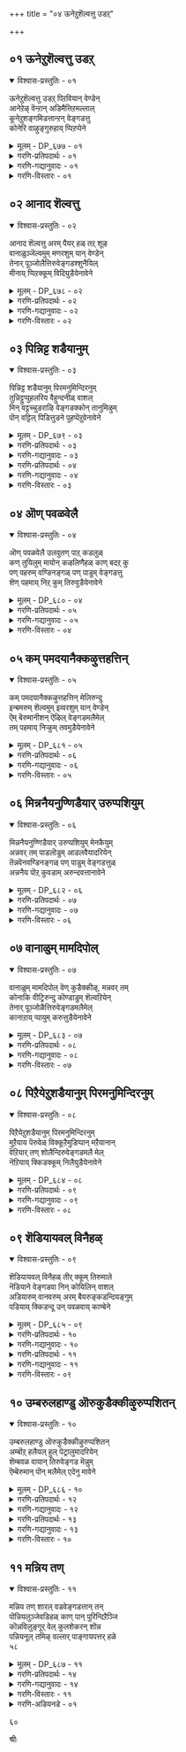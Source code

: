 +++
title = "०४ ऊनेऱुशॆल्वत्तु उडऱ्"

+++


## ०१ ऊनेऱुशॆल्वत्तु उडऱ्

<details open><summary>विश्वास-प्रस्तुतिः - ०१</summary>

ऊनेऱुशॆल्वत्तु उडऱ् पिऱवियान् वेण्डेन्  
आनेऱेऴ् वॆन्ऱान् अडिमैत्तिऱमल्लाल्  
कूनेऱुशङ्गमिडत्तान्ऱन् वेङ्गडत्तु  
कोनेरि वाऴुङ्गुरुहाय् प्पिऱप्पेने
</details>

<details><summary>मूलम् - DP_६७७ - ०१</summary>

ऊनेऱुशॆल्वत्तु उडऱ् पिऱवियान् वेण्डेन्  
आनेऱेऴ् वॆन्ऱान् अडिमैत्तिऱमल्लाल्  
कूनेऱुशङ्गमिडत्तान्ऱन् वेङ्गडत्तु  
कोनेरि वाऴुङ्गुरुहाय् प्पिऱप्पेने
</details>

<details><summary>गरणि-प्रतिपदार्थः - ०१</summary>

ऊन्=मांसवु, एऱु=वृद्धियागुव, शॆल्वत्तु=सम्पत्तिन, उडल्=\(मानव\)देहद, पिऱवि=हुट्टन्नु, यान्=नानु, वेण्डेन्=बेडुवुदिल्ल, एऱु=वृषभगळु, एऴ्=एळन्नु, वॆन्ऱान्=जयिसिद, आन्=परमपुरुषन, अडिमै=सेवॆ माडुव, तिऱम्=ऒडलन्नु, अल्लाल्=अल्लदॆ, कू एऱु=चॆन्नागि सुरुळिसुत्तिरुव, शङ्गम्=शङ्खवन्नु, इडत्तान् तन्=ऎडगैयल्लि हिडिदवन, वेङ्गडत्तु=वॆङ्कटाचलदल्लि, कोनेरि=स्वामिय सरोवरदल्लि, वाऴ्=बाळुव, कुरुहु=कॊक्करॆ इत्यादि कीळु जन्तु, आय्=आगि, पिरप्पेने=हुट्टुवॆनु नानु.
</details>

<details><summary>गरणि-गद्यानुवादः - ०१</summary>

मांसवु बॆळॆयुव सम्पत्तिनिन्द कूडिद\(मानव\)देहद जन्मवन्नु नानु बेडुवुदिल्ल. एळु वृषभगळन्नु \(ऒब्बने\) जयिसिद परमपुरुषन सेवॆ माडुव ऒडलन्नु मात्रवे बेडुत्तेनॆ. ऎडगैयल्लि चॆन्नागि सुरुळिसुत्तिरुव शङ्खवन्नु हिडिदवनाद स्वामिय, वॆङ्कटाचलदल्लिरुव स्वामिय सरोवरदल्लि बाळुव कीळुप्राणियागियादरू नानु हुट्टुत्तेनॆ.\(१\)
</details>

<details><summary>गरणि-विस्तारः - ०१</summary>

कुलशेखररु हेळुत्तरॆ- सर्वसमर्थनाद भगवन्तनल्लि नानु बेडुवुदु ऒन्दे ऒन्दन्नु-अवन सेवॆ माडुवन्थ ऒडलॊन्दन्नु दयॆनीडु ऎन्दु. मांसवन्नु बॆळॆसि कॊब्बिसुव मानव देह ननगॆ बेडवे बेड. अदु अतिश्रेष्ठवादद्दिरबहुदु. ननगॆ ऒदगुवुदु भगवत्कृपॆयिन्द, ऎन्थ कीळु जन्मवादरू चिन्तॆयिल्ल. अदरिन्द निरन्तरवागि भगवन्तन सेवॆ नडसुवन्तादरॆ साकु. उदाहरणॆगॆ- तिरुमलॆयल्लि नॆलसिरुव, तन्न ऎडगैयल्लि ऒळ्ळॆय बलमुरिशङ्खवन्नु हिडिदिरुव श्रीवॆङ्कटाचलपतिय सन्निधियल्लिरुव स्वामिय सरोवरदल्लि \(स्वामिपुष्करणियल्लि\) ऒन्दु कॊक्करॆयागियो इल्लवे इन्नाव कीळुजन्तुवागिये नानु हुट्टिदरॆ साकु. अदरिन्द ननगॆ तृप्ति. स्वामिगॆ अत्यन्त प्रियवाद आ पुष्करिणिय नीरन्नु स्वामिय सेवॆगागि स्वच्छगॊळिसलु नन्न आ जन्मक्कॆ तक्कन्तॆ निस्स्वार्थवाद

४८

अल्पसेवॆ सल्लिसुवुदक्कॆ ननगॆ अवकाश दॊरॆयुवुदल्लवे?

याव जन्म श्रेष्ठ? भगवन्तनिगू अवन भक्तरिगू सेवॆ माडद कॊब्बि बॆळॆयुव “श्रेष्ठ”वॆन्दु हॊगळिसिकॊळ्ळुव मानव जन्मवो, अथवा निस्स्वार्थवागि भगवन्तन कैङ्कर्यदल्लि परोक्षवागियादरू तॊडगिरुव “कीळु” प्राणिय जन्मवो? इदु ई पाशुरद मुख्य विषय.

“एळु वृषभगळन्नु जयिसिद्दु”-कृष्णावतारद सङ्गति. सत्यॆ ऎम्बवळन्नु मदुवॆयागलु फणवागि ऒड्डिद्द एळु वृषभगळन्नु कृष्णनु ऒब्बने सुलभवागि जयिसिद महापराक्रमद विषय.

“भगवन्तनिगॆ नेरवागि सेवॆ सल्लिसलु आगदिद्दरॆ चिन्तॆयिल्ल. अवन भक्तर सेवॆयन्नु माडूवुदु दॊरॆतरॆ साकु. परोक्षवागि अदु भगवन्तन सेवॆये आगुवुदु”-इदु कुलशेखरर भक्तितत्त्व. पारमार्थिक सेवॆ मुख्य. अदन्नु माडबेकु. हेगॆ? भगवन्तन भक्तन भक्तन भक्तनागियादरू\!
</details>

## ०२ आनाद शॆल्वत्तु

<details open><summary>विश्वास-प्रस्तुतिः - ०२</summary>

आनाद शॆल्वत्तु अरम् पैयर् हळ् तऱ् शूऴ  
वानाळुञ्जॆल्वमुम् मणरशुम् यान् वेण्डेन्  
तेनार् पूञ्जोलैत्तिरुवेङ्गडश्शुनैयिल्  
मीनाय् प्पिऱक्कूम् विदियुडैयेनावेने
</details>

<details><summary>मूलम् - DP_६७८ - ०२</summary>

आनाद शॆल्वत्तु अरम् पैयर् हळ् तऱ् शूऴ  
वानाळुञ्जॆल्वमुम् मणरशुम् यान् वेण्डेन्  
तेनार् पूञ्जोलैत्तिरुवेङ्गडश्शुनैयिल्  
मीनाय् प्पिऱक्कूम् विदियुडैयेनावेने
</details>

<details><summary>गरणि-प्रतिपदार्थः - ०२</summary>

आनाद=अळिविल्लद, शॆल्वत्तु=सम्पत्तन्नुळ्ळ, अरम्बैयरहळ्=रम्भॆयरु, तन्=तन्नन्नु, शूऴ=सुत्तुवरिदिरुव, वान्=स्वर्गलोकवन्नु\(मेलण लोकगळन्नु\) आळुम्=आळुव, शॆल्वमुम्=ऐश्वर्यवन्नू\(भाग्यवन्नू\) मण्=भूलोकद, अरशुम्=अरसत्ववन्नु, यान्=नानु, वेण्डेन्=बेडॆनु, तेन्=जेनु, आर=तुम्बिरुव, पू=हूगळ, शोलै=तोपुगळिरुव, तिरुवेङ्गड=पवित्रवाद वॆङ्कटाचलद, शुनैयिल्=बॆट्टद सरोवरगळल्लि, मीन् आय्=मीनागि, पिऱक्कूम्=हुट्टुव, विदि-भाग्यवन्नु, उडैयेन्=पडॆदवनु, आवेने=आगुवॆने?
</details>

<details><summary>गरणि-गद्यानुवादः - ०२</summary>

अळिविल्लद सम्पत्तन्नुळ्ळ रम्भॆयरु तन्नन्नु सुत्तुवरिदिरुव, मेलण लोकगळन्नु आळुव सौभाग्यवन्नागलि, भूलोकद अरसत्ववन्नागलि नानु बेडॆनु. पवित्रवाद वॆङ्कटाचलद मेलॆ जेनुतुम्बिद हूदोपुगळिन्द सुत्तिवरिदिरुव बॆट्टद सरोवरगळल्लि मीनागि हुट्टि बाळुव भाग्यवन्नु नानु पडॆदवनागुत्तेनॆये?\(२\)
</details>

<details><summary>गरणि-विस्तारः - ०२</summary>

कुलशेखररु हेळुत्तारॆ- ननगॆ देवतॆगळ अमरत्ववू बेड. अणिमादि अष्टभोगगळू बेड. नित्ययौवनवतियरू सुरसुन्दरियरू

४९

आद रम्भॆ मॊदलाद अप्सर स्त्रीयर सौख्यवू बेड. स्वर्गादि मेलणलोकगळ आळ्वॆकॆयू बेड. भूमिय मेलॆ बदुकिरुवष्टु कालवादरू भूलोकद अरसत्ववन्नु कॊडुवॆनॆन्दरू बेड. पवित्रवाद तिरुमलॆय मेलॆ, जेनु सुरिसुव हूगळिन्द तुम्बिरुव हूदोटगळिन्द सुत्तिवरिदिरुव बॆट्टद सरोवरगळल्लि नानॊन्दु मीनागि जीविसुवुदादरॆ, अदुनन्न अपरूपवाद भाग्य ऎन्दु परिगणिसुत्तेनॆ. अदन्नु नानु पडॆयबल्लॆने?

स्वर्गादि सुखभोगगळु ऎष्टे सुखकरवादरू, ऎष्टे सन्तोषवन्नु तन्दरू, अवु अशाश्वत. गळिसिद पुण्यरशि सवॆयुव तनक स्वर्गादि सुखगळु. अनन्तर अल्लिन्द भूमिगॆ उरुळलेबेकु. भूलोकद सुखसन्तोषगळु राजत्वदिन्द उण्टागुवुवे? राजनागि अनुभविसुव मानसिक दैहिक हिंसॆगळॆष्टॆन्नुवुदु\! तोरिकॆय सुखवन्नु सुखवॆन्दु तृप्तिपट्टुकॊळ्ळुव तनक अदु चॆन्नागिये काणुत्तदॆ. वास्तववाद अदर कष्टकोटलॆगळन्नु अनुभविसि अरितुकॊण्डागले राजत्व ऎन्दॆन्दिगू बेडवॆन्निसुवुदु. आद्दरिन्द निजवाद, शाश्वतवाद सुखभोगगळॆम्बुदु भगवन्तन सान्निध्यवे\! अदन्नु पडॆदुकॊळ्ळुवुदक्कागि ऎल्ल प्रयत्नगळन्नू नडसबेकु. अन्थ प्रयत्नगळल्लि भगवन्तनु भूलोकदल्लि नॆलसिरुव दिव्यक्षेत्रगळल्लि तानू ऒन्दु प्राणियागि बदुकिरुवुदु. आ मूलकवे भगवन्तन सेवॆ माडुवुदु. हीगॆ सेवॆ माडुत्ता माडुत्ता भगवन्तन कृपाकटाक्षक्कॆ पात्रनागि कडॆगॆ, भगवन्तनन्ने सेरुवुदु. पूर्णतृप्तियू परमानन्दवू ऒदगुवुदु आगले. ई तत्त्वदन्तॆ कुलशेखररु तिरुपतिय बॆट्टद सरोवरदल्लि ऒन्दु मीनागियादरू जीविसिरलु अपेक्षिसुवुदु.
</details>

## ०३ पिन्निट्ट शडैयानुम्

<details open><summary>विश्वास-प्रस्तुतिः - ०३</summary>

पिन्निट्ट शडैयानुम् पिरमनुमिन्दिरनुम्  
तुन्निट्टुप्पुहलरिय वैहुन्दनीळ् वाशल्  
मिन् वट्टच्चुडराऴि वेङ्गडक्कोन् तानुमिऴुम्  
पॊन् वट्टिल् पिडित्तुडने पुहप्पॆऱुवेनावेने
</details>

<details><summary>मूलम् - DP_६७९ - ०३</summary>

पिन्निट्ट शडैयानुम् पिरमनुमिन्दिरनुम्  
तुन्निट्टुप्पुहलरिय वैहुन्दनीळ् वाशल्  
मिन् वट्टच्चुडराऴि वेङ्गडक्कोन् तानुमिऴुम्  
पॊन् वट्टिल् पिडित्तुडने पुहप्पॆऱुवेनावेने
</details>

<details><summary>गरणि-प्रतिपदार्थः - ०३</summary>

पिन्निट्ट=हॆणॆदिरुव, शडैयानुम्=जडॆयन्नुळ्ळवनू, पिरमनुम्=ब्रह्मनू, इन्दिरनुम्=देवेन्द्रनू, तुन्निट्टु=ऒट्टुगूडि\(सिक्किकॊण्डु\), पुहल्=ऒळहोगुवुदक्कॆ, अरिय=तिळियदॆ इरुव, वैहुन्दम्=भूलोक वैकुण्ठवॆनिसिद तिरुपतिय देवालयद, नीळ् वाशल्=ऎत्तरवाद बागिलिनल्लि, मिन्=मिञ्चिनन्तॆ हॊळॆयुव, वट्टम्=गुण्डगिरुव, शुडर्=तेजोमयवाद, आऴि=चक्रायुधवन्नुळ्ळ, वेङ्गडम् कोन् तान्=वॆङ्कटाचलद अधिपतिय, उमिऴुम्=उगुळन्नु, पॊन्=चिन्नद, वट्टिल्=बट्टलिनल्लि, पिडित्तु=हिडिदु, उडने=आ कूडले, पुहप्पॆऱुवेन्\(पुह पॆऱुवेन्\)=ऒळक्कॆ होगलु अवकाश
</details>

<details><summary>गरणि-गद्यानुवादः - ०३</summary>

५०
</details>

<details><summary>गरणि-प्रतिपदार्थः - ०४</summary>

पडॆयुववनु, आवेने=आदेने.
</details>

<details><summary>गरणि-गद्यानुवादः - ०४</summary>

हॆणॆदुकॊण्डिरुव जडॆयवनू, ब्रह्मनू, देवेन्द्रनू ऒट्टिगॆ सिक्किकॊण्डु ऒळहोगुवुदक्कॆ तिळियदॆ इरुव भूलोकवैकुण्ठवॆनिसिद तिरुपतिय देवालयद ऎत्तरवाद बागिलिनल्लि\(निन्तिरलागि\) मिञ्चिनन्तॆ हॊळॆयुव गुण्डगिरुव तेजोमयवाद चक्रायुधवन्नुळ्ळ तिरुमलॆय अधिपतिय उगुळन्नु चिन्नद बट्टलिनल्लि हिडिदु आ कूडले ऒळक्कॆ होगलु नानु अवकाश पडॆयुवनादेने?\(३\)
</details>

<details><summary>गरणि-विस्तारः - ०३</summary>

कुलशेखररु हम्बलिसुत्तारॆ- तिरुवॆङ्कटाचलद पवित्र देवालयद मुम्भागदल्लि तुम्बिकॊण्डिरुव भक्तर सन्दणियल्लि हॆणॆदुकॊण्डिरुव जडॆयवनाद परशिवनू, चतुर्मुख ब्रह्मनू, देवेन्द्रनू सिक्किकॊण्डु देवालयद दॊड्डबागिलिन मूलक ऒळक्कॆ होगलु तिळियदॆ नलुगि होगुत्तिद्दारॆ. आदरॆ, नन्न कैयल्लि ऒन्दु चिन्नद बट्टलन्नु हिडिदु, भगवण्टन बायिनीरन्नु\(उगुळन्नु\) अदरल्लि शेखरिसुव कैङ्कर्यक्कॆन्दु नानु बागिलल्लि काणिसिकॊण्ड कूडले भक्तादिगळॆल्लरू पक्कक्कॆ सरिदु निल्लुवन्तॆयू, ननगॆ मॊदलु ऒळक्कॆ होगलु दारिमाडिकॊडुवन्तॆयू, ब्रह्मरुद्रादिगळिगॆ नन्नन्नु कण्डु भ्रान्तियुण्टागुवन्तॆयू, ननगॆ अवकाशवॊदगिबरुवुदे?

भगवन्तन अन्तरङ्ग भक्तनिगॆ देवादि देवतॆगळिगॆ, ब्रह्मरुद्रादिगळिगॆ, दॊरॆयदॆ इरुव अवकाशविदॆ. अदन्नु भक्तनादवनु पडॆदुकॊळ्ळलु प्रयत्निसबेकु. निस्स्वार्थकैङ्कर्यदिन्दले अदन्नुपडॆयलु साध्य.
</details>

## ०४ ऒण् पवळवेलै

<details open><summary>विश्वास-प्रस्तुतिः - ०४</summary>

ऒण् पवळवेलै उलवुतण् पाऱ् कडलुळ्  
कण् तुयिलुम् मायोन् कऴलिणैहळ् काण् बदऱ् कु  
पण् पहरुम् वण्डिनङ्गळ् पण् पाडुम् वेङ्गडत्तु  
शॆण् पहमाय् निऱ् कुम् तिरुवुडैयेनावेने
</details>

<details><summary>मूलम् - DP_६८० - ०४</summary>

ऒण् पवळवेलै उलवुतण् पाऱ् कडलुळ्  
कण् तुयिलुम् मायोन् कऴलिणैहळ् काण् बदऱ् कु  
पण् पहरुम् वण्डिनङ्गळ् पण् पाडुम् वेङ्गडत्तु  
शॆण् पहमाय् निऱ् कुम् तिरुवुडैयेनावेने
</details>

<details><summary>गरणि-प्रतिपदार्थः - ०५</summary>

ऒण्=प्रकाशिसुव, पवळम्=हवळद, वेलै=बळ्ळीगळु, उलवु=अलुगाडुत्तिरुव हरडिरुव, तण्=तम्पाद, पाल् कडलुळ्=हाल्गडिनल्लि, कण् तुयिलुम्=पवडिसिरुव\(योगनिद्दॆयल्लिरुव\) मायोन्=मायकारिय, कऴल्=पादगळ, इणैहळ्=जोडियन्नु, काण् बदऱ्कु=नोडुवुदक्कॆ\(नमस्करिसुवुदक्कॆ\)पण्=कीर्तियन्नु, पहरुम्=घोषिसुत्तिरुव, वण्डु इनङ्गळ्=दुम्बिगळ हिण्डुगळु, पण्-गानवन्नु, पाडुम्=हाडुत्तिरुव, वेङ्गडत्तु=तिरुमलॆयल्लि, शॆण् पहम्=सम्पिगॆ मर, आय्=आगि, निऱ्कुम्=निन्तिरुव, तिरु=भाग्यवन्नु, उडैयेन्=उळ्ळवनु,आवेने=आगबल्लॆने?
</details>

<details><summary>गरणि-गद्यानुवादः - ०५</summary>

५१
</details>

<details><summary>गरणि-विस्तारः - ०४</summary>

हॊळॆयुव हवळद बळ्ळिगळु हरडिरुव तम्पाद हाल्गडिनल्लि पवडिसि योगनिद्दॆयल्लिरुव मायकारिय पादगळ जॊतॆयन्नु कण्डु नमस्करिसुवुदक्कागि, अवन कीर्तियन्नु घोषिसुव दुम्बिगळ हिण्डुगळु ऎडॆबिडदॆ गान माडुत्तिरुव तिरुमलॆयल्लि सम्पिगॆय मरवागि निन्तिरुव भाग्यवन्नुळ्ळवनादेने?\(४\)

कुलशेखररु हम्बलिसुत्तारॆ- हाल्गडिनल्लि पवडिसि योगनिद्दॆमाडुव श्रीमन्नारायणनु मायकारि. निद्दॆमाडुव हागॆ पवडिसिद्दरू सह समस्त जगत्तिन ऎल्ल विधवाद जीवराशिगळ योगक्षेमवन्नु नोडिकॊळ्ळुववनु अवने. बेरॆबेरॆ क्षेत्रगळल्लि बेरॆ बेरॆ रूपवन्नु तळॆदु जीवकोटियन्नु अवनु अनुग्रहिसुत्तानॆ. तिरुमलॆय बॆट्टदमेलॆ श्रीवेङ्कटाचलपतियागि नॆलसिद्दानॆ. अवन पादयुगळवन्नु ऎडॆबिडदॆ नोडुत्ता अवक्कॆ ऎरगुत्ता, साध्यवाद सेवॆसल्लिसुत्ता इरुवुदु ऒन्दु भाग्यवे. तिरुमलॆय बॆट्टदमेलॆ ऎल्लकालदल्लू ऎडॆबिडदॆ अवन कीर्तियन्नु हाडुत्ता अलॆदाडुव दुम्बिगळ भाग्य ननगॆ बरदिद्दरू चिन्तॆयिल्ल. कीळु मेलॆन्नदॆ यावुदो ऒन्दु जन्तुवागि ऎन्दरॆ, जङ्गमरूपदल्लि भगवन्तन सेवॆ सल्लिसलु ननगॆ भाग्यवॊदगिवरदिद्दरॆ नानु चिन्तिसुवुदिल्ल. आ बॆट्टदमेलॆ ऒन्दु सम्पिगॆय मरवागि, ऒन्दु स्थावरवस्तुवागि हुट्टिदरॆ साकु. नन्न हूगळिन्दलूअदर सुवासनॆयिन्दलू भगवन्तन पादसेवॆ माडुत्तिरुत्तेनॆ. ई ऒन्दु भाग्य ननगॆ दॊरॆयुवुदे? दॊरॆतरॆ, अष्टरिन्दले ननगॆ तृप्तियागुत्तदॆ.

भगवन्तन सान्निध्यवन्नु पडॆयबेकु. अदक्कॆ याव रूपदल्लिद्दुकॊण्डु सेवॆ नडसुवन्तादरू सरियॆ. सेवॆ माडुव सुयोगवॊन्दु दॊरॆयबेकादद्दे मुख्यवाद गुरि. अदन्नु साधिसिकॊळ्ळलेबेकु. आगले जीवन सार्थक्य\!
</details>

## ०५ कम् पमदयानैक्कऴुत्तहत्तिन्

<details open><summary>विश्वास-प्रस्तुतिः - ०५</summary>

कम् पमदयानैक्कऴुत्तहत्तिन् मेलिरुन्दु  
इन्बमरुम् शॆल्वमुम् इव्वरशुम् यान् वेण्डेन्  
ऎम् बॆरुमानीशन् ऎऴिल् वेङ्गडमलैमेल्  
तम् पहमाय् निऱ्कुम् तवमुडैयेनावेने
</details>

<details><summary>मूलम् - DP_६८१ - ०५</summary>

कम् पमदयानैक्कऴुत्तहत्तिन् मेलिरुन्दु  
इन्बमरुम् शॆल्वमुम् इव्वरशुम् यान् वेण्डेन्  
ऎम् बॆरुमानीशन् ऎऴिल् वेङ्गडमलैमेल्  
तम् पहमाय् निऱ्कुम् तवमुडैयेनावेने
</details>

<details><summary>गरणि-प्रतिपदार्थः - ०६</summary>

कम् पम्=नडुकवन्नु हुट्टिसुवन्थ, मदम्=मदिसिद, यानै=आनॆय, कऴुत्तु=कुत्तिगॆय, अहत्तिन् मेल्=स्थळद मेलॆ, इरुन्दु=कुळितिद्दु, इन्बु=सुखवन्नु, अमरुम्=कॊडुव\(उण्टुमाडुव\), शॆल्वमुम्=सम्पत्तन्नू, इ-अरशुम्=ई अरसुतनवन्नू, यान्=नानु, वेण्डेन्=बेडुवुदिल्ल\(आशिसुवुदिल्ल\), ऎम् पॆरुमान्=नम्म स्वामियू, ईशन्=सर्वेश्वरनू आदवन, ऎऴिल्=सॊबगिन, वेङ्गडमलैमेल्=वॆङ्कटाचलद मेलॆ, तम् पम् आय्=कम्बवागि, निऱ्कुम्=निन्तिरलु, तवम्=तपस्सन्नु, उडैयेन्=उळ्ळवनु,आवेने=आदेने?
</details>

<details><summary>गरणि-गद्यानुवादः - ०६</summary>

५२
</details>

<details><summary>गरणि-विस्तारः - ०५</summary>

नडुकवन्नु हुट्टिसुवन्थ मद्दानॆय कुत्तिगॆय स्थळदल्लि कुळितिरुवुदन्नु कॊडूव सम्फत्तन्नू ई राजत्ववन्नू नानु बेडुवुदिल्ल. नम्म स्वामियाद सर्वेश्वरन सॊबगिन वॆङ्कटाचलद मेलॆ ऒन्दु कम्बवागि निल्लुव पुण्यवन्नादरू उळ्ळवनादेने?\(५\)

कुलशेखररु हेळुत्तारॆ- ननगॆ कॊब्बिद आनॆय सवारि बेड. नानारीतिय सुखभोगगळन्नु कॊडुव सम्पत्तु बेड. राजत्ववू अदर दर्पवू बेड. ननगॆ नन्न स्वामियु नॆलसिरुव स्थळदल्लि ऒन्दु कम्बवागि निन्तिरुव भाग्यवुण्टे? अष्टु तपस्सु माडिद्देनॆये?

राजत्व, सम्पत्तु, सुखभोग, आनॆ सवारि मुन्तादुवॆल्ल प्रापञ्चिक सुखगळु., अवुगळन्नु बेडुवुदॆन्दरॆ, अल्पकालद सौख्यक्कागि बायिबिट्टन्तॆये. कुलशेखररिगॆ बेकादद्दु भगवन्तन सान्निध्यद शाश्वतवाद सुख. अदन्नु पडॆयुवुदक्कॆ तक्क हागॆ तपस्सन्नु माडीरबेकल्लवे? भगवन्तन हत्तिरद सेवॆ सिक्कदिद्दरू, भगवन्तन नॆलसिरुव स्थळदल्लि अल्पसेवॆ सल्लिसुव अवकाश दॊरॆयदिद्दरू चिन्तॆयिल्ल. अल्लि ऒन्दु कम्बवागियादरू भगवन्तन मुन्दॆ निन्तिरुव भाग्य तमगॆ दॊरॆयुवुदे? अष्टु “तपस्सन्नु माडिद्देनॆये?” ऎन्दु हेळिकॊळ्ळुत्तारॆ, कुलशेखररु.
</details>

## ०६ मिन्ननैयनुण्णिडैयार् उरुप्पशियुम्

<details open><summary>विश्वास-प्रस्तुतिः - ०६</summary>

मिन्ननैयनुण्णिडैयार् उरुप्पशियुम् मेनकैयुम्  
अन्नवर् तम् पाडलॊडुम् आडलवैयादरियेन्  
तॆन्नवॆनवण्डिनङ्गळ् पण् पाडुम् वेङ्गडत्तुळ्  
अन्ननैय पॊऱ् कुवडाम् अरुन्दवत्तानावेने
</details>

<details><summary>मूलम् - DP_६८२ - ०६</summary>

मिन्ननैयनुण्णिडैयार् उरुप्पशियुम् मेनकैयुम्  
अन्नवर् तम् पाडलॊडुम् आडलवैयादरियेन्  
तॆन्नवॆनवण्डिनङ्गळ् पण् पाडुम् वेङ्गडत्तुळ्  
अन्ननैय पॊऱ् कुवडाम् अरुन्दवत्तानावेने
</details>

<details><summary>गरणि-प्रतिपदार्थः - ०७</summary>

मिन्=मिञ्चिगॆ, अनैय=समनाद, नुण्=सूक्ष्मवाद, इडैयार्=नडु उळ्ळवराद, उरुप्पशियुम्=ऊर्वशि, मेनकैयुम्= मेनकॆ इवरिगॆ, अन्नवर् तम्=समनाद \(मन्दगमनॆयराद\)स्त्रीयर, पाडलॊडुम्=हाडुगळिन्दलू, आदरियेन्=आशॆपडुवुदिल्ल, तॆन्नवॆन=”तॆन् शॆन्”ऎन्दु, वण्डु=दुम्बिगळ, इनङ्गळ्=तण्डगळु, पण् पाडुम्=गान माडुव, वेङ्गडत्तुळ्=वॆङ्कटाचलदल्लि, अन्नम्=हंसक्कॆ, अनैय=समनाद, पॊन्=चिन्नद, कुवडु=शिखर, आम्=आगुवुदक्कॆ, अरु=श्रेष्ठवाद, तवत्तान्=तपस्सन्नु माडिदवनु, नानु, आवेने=आदेने?
</details>

<details><summary>गरणि-गद्यानुवादः - ०७</summary>

मिञ्चिगॆ समनाद बळुकुव सूक्ष्मनडुवुळ्ळवराद ऊर्वशि,
</details>

<details><summary>गरणि-विस्तारः - ०६</summary>

५३

रम्भॆयरिगॆ समनाद मन्दगमनॆयराद स्त्रीयर हाडुगळिगागियू अवर हावभावद आटगळिगागियू नानु आशॆपडुवुदिल्ल. दुम्बिगळ हिण्डुगळु ऎल्लॆल्लियू “तॆन् तॆन्”ऎन्दु हाडुत्तिरुव वॆङ्कटाचलदल्लि हंसक्कॆ समनाद शुभ्रतॆयुळ्ळ चिन्नद शिखरवागिरुवुदक्कॆ श्रेष्ठवाद तपस्सन्नु माडिदवनादेने?\(६\)

बळुकुव सण्णनडुवुळ्ळवळाद, मन्दगमनॆयाद हावभाव विलासगळिन्द कूडिदवळाद, सुरसुन्दरियन्थ हॆण्णिन आकर्षणॆगॆ गण्डु सामान्यवागि ऒळगागुवुदिल्लवे? आ गण्डु सम्पत्तन्नु हॊन्दिदवनागि, राजपदवियन्नु अनुभविसुववनागि, युवकनागि, इरुववनादरॆ प्रापञ्चिक सुखभोगगळल्लि अवन मनस्सु हॆच्चागि ओडलारदे? कुलशेखररिगॆ ऎल्ल सुखभोगगळन्नु अनुभविसुव उत्तम स्थितियल्लिद्दरू अवरिगॆ अवु यावुदर मेलॆयू आशॆयिल्ल. भगवन्तनु नॆलसिरुव पवित्रवाद स्थळदल्लि अवरिगॆ ऒन्दु रूपबेकु. ऒन्दु स्थळबेकु. अल्लिद्दुकॊण्डु भगवन्तन दर्शनलाभवन्नु पडॆयुवन्तागबेकु. अदक्कागि अवरु ऒन्दु गुड्डवागिद्दरूसरियॆ, ऒन्दु शिखरवागिद्दरू सरियॆ. भगवन्तन सामीप्य दॊरॆयबेकॆन्दरॆ अदक्कॆ तक्क सिद्धतॆगळु बेकु. तपस्सन्नाचरिसि परिशुद्धभावदिन्द भगवन्तनन्नु ऒलिसिकॊळ्ळुवष्टु सिद्धतॆ इरबेकु. कुलशेखररिगॆ इरुव हम्बल इदे.
</details>

## ०७ वानाळुम् मामदिपोल्

<details open><summary>विश्वास-प्रस्तुतिः - ०७</summary>

वानाळुम् मामदिपोल् वॆण् कुडैक्कीऴ्, मन्नवर् तम्  
कोनाकि वीट्रिरुन्दु कॊण्डाडुम् शॆल्वऱियेन्  
तेनार् पूञ्जोळैत्तिरुवेङ्गडमलैमेल्  
कानाऱाय् प्पायुम् करुत्तुडैयेनावेने
</details>

<details><summary>मूलम् - DP_६८३ - ०७</summary>

वानाळुम् मामदिपोल् वॆण् कुडैक्कीऴ्, मन्नवर् तम्  
कोनाकि वीट्रिरुन्दु कॊण्डाडुम् शॆल्वऱियेन्  
तेनार् पूञ्जोळैत्तिरुवेङ्गडमलैमेल्  
कानाऱाय् प्पायुम् करुत्तुडैयेनावेने
</details>

<details><summary>गरणि-प्रतिपदार्थः - ०८</summary>

वान्=बानन्नु, आळुम्=आळुव, मा=सुन्दरवाद, मदिपोल्=पूर्णचन्द्रनन्तॆ, वॆण्=शुभ्रवाद\(बिळिय\), कुडैक्कीऴ्=कॊडॆय अडियल्लि, मन्नवर् तम्=राजरुगळ, कोन्=राजनु, आहि=आगि, वीट्रिरुन्दु=\(कुळितु\) हिरिमॆय आडळितन्नु नडसुव शॆल्वु=ऐश्वर्यवन्नु, अऱियेन्=ननगॆ तिळियदु, तेन्=जेनु, आर्=तुम्बिरुव, पू=हूगळु, शोलै=तोपुगळुळ्ळ, तिरु=पवित्रवाद, वेङ्गडमलैमेल्=वॆङ्कटाद्रिय मेलॆ, कान्=काडिन, आऱु=नदि, आय्=आगि, पायुम्=हरियुव, करुत्तु=विवेकवन्नु, उडैयेन्=उळ्ळवनु, आवेने=आदेने?
</details>

<details><summary>गरणि-गद्यानुवादः - ०८</summary>

बानन्नु आळुव सुन्दरवाद पूर्णचन्द्रनन्तॆ शुभ्रवाद बिळिय कॊडॆय अडियल्लि राजरुगळिगॆ राजनागि आळुव हिरिमॆय सम्पत्तन्नु नानरियॆ. जेनु तुम्बिद हूविन तोपुगळुळ्ळ पवित्रवाद वॆङ्कटाद्रिय मेलॆ काडुनदियागि हरियुव विवेकवन्नुळ्ळवनादेने?\(७\)
</details>

<details><summary>गरणि-विस्तारः - ०७</summary>

५४

मोडद चिह्नॆयू इल्लदन्तॆ शुद्धवागिरुव बानिनल्लि पूर्णचन्द्रनु बॆळगुत्ता इरुवुदन्नु नोडलु ऎष्टु हित\! ऎष्टु हर्ष\! हागॆये दुण्डनॆय श्वेतच्छत्रिय कॆळगॆ मिरुगुव सिंहासनदल्लि कुळितु, राजाधिराजनॆनिसि, सामन्तराजर नडुवॆ ऒड्डोलग नडसुवुदु ऎष्टु हित\! ऎन्थ हिरिमॆ\! कुलशेखररु राजनेनो दिट.अवरिगॆ राजर राजनागुव भाग्यविल्ल. अवरिगॆ आ पदवियू बेड. आ हिरिमॆय दर्पवू बेड. अदक्कॆ बदलागि, अवर हम्बलवॆल्ल भगवन्तन पादाश्रयवन्नु पडॆयबेकॆन्दु. अवरु हेळुवुदु वॆङ्कटाद्रिय मेलॆ भगवन्तनु नित्यवासियागिद्दानॆ. अदे बॆट्टद मेलॆ, भगवन्तन सन्निधियल्लि ऒन्दु सण्ण बॆट्टद नदियागि हरियुत्तिद्दरू अवरिगॆ हितवे\! आग अवर जन्म सार्थकवादद्दे\!
</details>

## ०८ पिऱैयेऱुशडैयानुम् पिरमनुमिन्दिरनुम्

<details open><summary>विश्वास-प्रस्तुतिः - ०८</summary>

पिऱैयेऱुशडैयानुम् पिरमनुमिन्दिरनुम्  
मुऱैयाय पॆरुवेळ् विक्कूऱैमुडिप्पान् मऱैयानान्  
वॆऱियार् तण् शोलैन्दिरुवेङ्गडमलै मेल्  
नॆऱियाय् क्किडक्कूम् निलैयुडैयेनावेने
</details>

<details><summary>मूलम् - DP_६८४ - ०८</summary>

पिऱैयेऱुशडैयानुम् पिरमनुमिन्दिरनुम्  
मुऱैयाय पॆरुवेळ् विक्कूऱैमुडिप्पान् मऱैयानान्  
वॆऱियार् तण् शोलैन्दिरुवेङ्गडमलै मेल्  
नॆऱियाय् क्किडक्कूम् निलैयुडैयेनावेने
</details>

<details><summary>गरणि-प्रतिपदार्थः - ०९</summary>

पिऱै=बालचन्द्रनन्नु, एऱु=एरिसिकॊण्डिरुव, शडैयनुम्=जडॆयन्नुळ्ळवनू, पिरमनुम्=ब्रह्मनू, इन्द्रिरनुम्=इन्द्रनू, मुऱै आय=तम्म तम्म क्रमवन्ननुसरिसि, पॆरु=दॊड्डदॊड्ड, वेळ् वि=यज्ञगळल्लि, कुऱै=वेदगळ मूलवस्तु, आनान्=आदवनू नॆलसिरुव, वॆऱि=परिमळदिन्द, आर्=तुम्बिद, तण्=तम्पाद, शोलै=तोपुगळ, तिरुवेङ्गडमलै मेल्=पवित्रवाद वॆङ्कटाचलद मेलॆ, नॆऱि=दारि, आय्=आगि, किडक्कूम्=बिद्दिरुव, निलै=मनस्थितियन्नु, उडैयेन्=उळ्ळवनु, आवेने=आदेने?
</details>

<details><summary>गरणि-गद्यानुवादः - ०९</summary>

बालचन्द्रनन्नु जडॆयमेलॆ एरिसिकॊण्डवनू, ब्रह्मनू,इन्द्रनू तम्मतम्म क्रमवन्ननुसरिसि माडुव दॊड्डदॊड्ड यज्ञगळल्लिन कॊरतॆगळन्नु नीगिसुववनू\(मुगिसुववनू\) वेदगळ मूलवस्तुवागिरुववनू नॆलसिरुव अप्रिमळदिन्द तुम्बिद तम्पाद तोपुगळुळ्ळ पवित्रवाद वॆङ्कटाचलद मेलॆ ऒन्दु दारियागि बिद्दिरुव मनःस्थितियन्नुळ्ळवनादेने?\(८\)
</details>

<details><summary>गरणि-विस्तारः - ०८</summary>

बालचन्द्रनन्नु जडॆयमेलॆ एरिसिकॊण्डिरुववनु, चन्द्रमौळि ईश्वर. ब्रह्मनू,शिवनू,इन्द्रनू, अवरवर पदविगॆ तक्कन्तॆ अवरवर कॆलसगळल्लि तॊडगिरुत्तारॆ. अवरु माडुव सततवाद आ कार्यगळे अवर यज्ञगळु, अवरु माडूव यज्ञगळिन्द भगवन्तनु तृप्तनागबेकॆन्दु अवरु आशिसुत्तारॆ. भगवन्तनन्नु अवरु यज्ञपुरुषनन्नागि माडिकॊळ्ळुत्तारॆ. हागॆये भगवन्तनु, अवरवर

५५

यज्ञगळल्लिन कुन्दुकॊरतॆगळन्नु निवारिसि, अवुगळन्नु पूर्णगॊळिसुत्तानॆ.

वेदगळु भगवन्तन हिरिमॆयन्नु हॊगळि हाडुत्तवॆ. अवनन्नु पडॆयुवुदु हेगॆ ऎम्बुदन्नु विवरिसि हेळुत्तवॆ. आद्दरिन्द वेदगळिगॆल्ल अवनु मूलवस्तु, निजवस्तु.

भगवन्तनु ईग अप्रिमळदिन्द तुम्बिद हूदोपुगळिन्द कूडि तम्पाद वॆङ्कटाचलद मेलॆ नॆलसिद्दानॆ. अवनन्नु काणलु भक्तरु कातररागि बॆट्टवन्नु हत्तिबरुत्तारॆ. अवरु बरुवुदक्कॆ अनुकूलिसुवन्तॆ ऒन्दु दारियागिरबेकॆन्दु कुलशेखरर हम्बल.

“दारियागि बिद्दिरुव मनःस्थितियुळ्ळवनु”- “चलिसदन्तॆ, ऒन्दु कडॆ बिद्दिरुवुदु “दारि”. ऒन्दु स्थळवन्नू मत्तॊन्दु स्थळवन्नू सेरिसुवुदु अदु. इतररॆल्ल ऒन्दॆडॆयिन्द मत्तॊन्दॆडॆगॆ होगलु अनुकूल कल्पिसुवुदु अदु. अवरु हागॆ नडॆदाडुवुदरिन्द, अदु सवॆयुवुदर हॊरतु अदक्कॆ बेरॆ याव प्रयोजवनू इल्ल. हीगॆ निस्स्वार्थवागि सेवॆ सल्लिसुवुदु दारि. हागॆये भगवन्तनिगॆ समीपवर्तिगळागि अवनिगॆ नेरवाद आन्तरङ्गिकवाद सेवॆ सल्लिसुववरु बहुमन्दि भक्तरु. अवरिगॆ अवर सेवॆगॆ याव रीतियल्लू अड्डिआतङ्कगळु बरबारदु. हागॆ अवर सेवॆ सुगमवागि नडयुवन्तॆ नोडिकॊळ्ळुवुदू सह भक्तनादवनु नडसबेकाद सत्कार्यवे. कुलशेखररिगॆ ई बगॆय सेवॆयल्लि बहळ इष्ट. भगवन्तन सेवॆ माडुव भागवतर सेवॆयन्नु माडलु अवकाश सिक्कुवुदू ऒन्दु भाग्यवे. निःस्वार्थवागि भागवतर सेवॆ सल्लिसुवन्थ मनःस्थिति तमगॆ बरबेकॆन्दु कुलशेखरर महदाशॆ.
</details>

## ०९ शॆडियायवल् विनैहळ्

<details open><summary>विश्वास-प्रस्तुतिः - ०९</summary>

शॆडियायवल् विनैहळ् तीर् क्कूम् तिरुमाले  
नॆडियाने वेङ्गडवा निन् कोयिलिन् वाशल्  
अडियारुम् वानवरुम् अरम् बैयरुङ्कडन्दियङ्गुम्  
पडियाय् क्किडन्दू उन् पवळवाय् काण्बेने
</details>

<details><summary>मूलम् - DP_६८५ - ०९</summary>

शॆडियायवल् विनैहळ् तीर् क्कूम् तिरुमाले  
नॆडियाने वेङ्गडवा निन् कोयिलिन् वाशल्  
अडियारुम् वानवरुम् अरम् बैयरुङ्कडन्दियङ्गुम्  
पडियाय् क्किडन्दू उन् पवळवाय् काण्बेने
</details>

<details><summary>गरणि-प्रतिपदार्थः - १०</summary>

शॆडि आय=गिडमरगळन्तॆ ऒत्तागि बॆळॆयुव, वल्=बलिष्ठवाद, विनैहळ्=कर्मगळन्नु, तीर् क्कूम्-नीगिसुव, तिरुमाले=लक्ष्मीपतिये, नॆडियाने=हिरिमॆयुळ्ळवने, वेङ्गडवा=वॆङ्कटाचलपतिये, निन्=निन्न, कोयिलिन्=देवालयद, वाशल्-बागिलल्लि, अडियारुम्=भागवतरू, वानवरुम्=देवतॆगळू, अरम्बैयरुम्=रम्भॆ मुन्ताद सुरसुन्दरियरू, किडन्दू=इरुत्तलू, इयङ्गुम्=तुळिदाडुत्तलू इरुव, पडि आय्=मॆट्टिलु आगि, किडन्दु=बिद्दिद्दुउन्=निन्न,
</details>

<details><summary>गरणि-गद्यानुवादः - १०</summary>

५६
</details>

<details><summary>गरणि-प्रतिपदार्थः - ११</summary>

पवळवाय्=हवळदन्थ बायन्नु, काण्बेने=नोडुत्तिरुत्तेनॆये?
</details>

<details><summary>गरणि-गद्यानुवादः - ११</summary>

गिडमरगळन्तॆ ऒत्तागि बॆळॆयुव बलिष्ठवाद कर्मगळन्नु नीगिसुववने, लक्ष्मीशने, हिरिमॆयुळ्ळवने, वॆङ्कटाचलपतिये निन्न देवालयद बागिलल्लि भक्तरू देवतॆगळू रम्भॆ मुन्ताद सुरसुन्दरियरू निन्तिरुत्तलू तुळिदाडुत्तलू इरुव मॆट्टिलागि बिद्दिद्दु निन्न हवळदन्थ बायन्नु नोडुत्तिरुवॆने?\(९\)
</details>

<details><summary>गरणि-विस्तारः - ०९</summary>

हिन्दिन पाशुरदल्लि भगवन्तन बळिगॆ भक्तरन्नु कॊण्डॊय्युव ऒन्दु “दारि” यागिरबेकॆन्दु कुलशेखररु अपेक्षिसिदरु. भगवन्तनल्लिगॆ होगुवुदज्जॆ दारि इरुवुदु ऒन्दे ऒन्देये? दारिगळु असङ्ख्यातवागिल्लवे? याव भक्तनिगॆ याव दारि बेको अदन्नु हिडिदु अवनु भगवन्तनन्नु सेरबहुदल्ल\! तावु याव “दारि”आगिद्दारो अदन्ने हिडिदु भक्तरॆल्लरू नडॆदाडुवुदु निजवे? ऒन्दु वेळॆ, आ “दारि”यल्लि ऒब्ब भक्तनू नडॆदुबरदिद्दरॆ? अदु, आग व्यर्थवल्लवे? तम्म इष्टार्थसिद्धिसुवुदिल्लवल्ला\! हीगॆल्ला कुलशेखररु योचिसिरब्कु.

आद्दरिन्दले., अवरु ई पाशुरदल्लि अदक्किन्तलू इन्नू उत्तमवाद कोरिकॆयन्नु भगवन्तनल्लि सल्लिसुत्तिद्दारॆ. वॆङ्कटाचलद मेलिरुव देवालयदल्लि भगवन्तनु नॆलसिद्दानॆ. अवन दर्शनार्थिगळागि भक्तरू, देवतॆगळू रम्भॆ मॊदलाद सुरसुन्दरियरू ऎडॆबिडदॆ नडॆदाडुत्तारॆ.देवालय बागिलल्लि इरुव मॆट्टिलिन मेलॆ अवरु तम्म तम्म सरदिगागि कादु निन्तिरुत्तारॆ. बागिलन्नु दाटिकॊण्डु तुळिदुकॊण्डे ओडाडबेकागुवुदु. भगवन्तन दर्शनक्कॆन्दु बरुव यारू आ मॆट्टिलन्नु तुळियदॆ होगुवुदक्कॆ आगुवुदे इल्ल. अन्थ “मॆट्टिलु” तावागबेकॆन्दु अवरीग कोरिकॊळ्ळुत्तारॆ.

कुलशेखरर कोरिकॆयिन्द अवरिगॆ ऎरडु फलगळु एककालदल्लि लभिसुवुवु. भक्तरल्लि तावु सल्लिसबेकाद सेवॆगॆ याव च्युतियू बारदन्तॆ ऎडॆबिडदॆ नडॆयुवुदु अल्लदॆ, भगवन्तन मन्दहासवन्नु बीरुव चॆन्दुटिगळन्नु अवरु सदा नोडुत्तले इरबहुदु. ऎन्थ उत्तमवाद स्थळ अदु\! भागवत सेवॆयू नडॆयुवुदु, भगवन्तन सान्निध्यवू लभिसुवुदु\!

कुलशेखरर कोरिकॆयल्लि नम्रतॆय मितियॆष्टु ऎम्बुदु कण्डुबरुत्तदॆ. भगवन्तवन्नु ऒलिसिकॊळ्ळुवुदक्कॆ एनेनु माडबेकु ऎम्बुदन्नु अदु तिळिसुत्तदॆ.
</details>

## १० उम्बरुलहाण्डु ऒरुकुडैक्कीऴुरुप्पशितन्

<details open><summary>विश्वास-प्रस्तुतिः - १०</summary>

उम्बरुलहाण्डु ऒरुकुडैक्कीऴुरुप्पशितन्  
अम्बॊऱ् हलैयल् हुल् पॆट्रालुमादरियेन्  
शॆम्बवळ वायान् तिरुवेङ्गड मॆन्नुम्  
ऎम्बॆरुमान् पॊन् मलैमेल् एदेनु मावेने
</details>

<details><summary>मूलम् - DP_६८६ - १०</summary>

उम्बरुलहाण्डु ऒरुकुडैक्कीऴुरुप्पशितन्  
अम्बॊऱ् हलैयल् हुल् पॆट्रालुमादरियेन्  
शॆम्बवळ वायान् तिरुवेङ्गड मॆन्नुम्  
ऎम्बॆरुमान् पॊन् मलैमेल् एदेनु मावेने
</details>

<details><summary>गरणि-प्रतिपदार्थः - १२</summary>

उम्बर्=स्वर्गवासिगळ, उलहु=लोकवन्नॆल्ला
</details>

<details><summary>गरणि-गद्यानुवादः - १२</summary>

५७
</details>

<details><summary>गरणि-प्रतिपदार्थः - १३</summary>

ऒरु=ऒन्दे ऒन्दु, कुडैक्कीऴ्=श्वेतच्छत्रिय कॆळगॆ, आण्डु=आळुत्ता, उरुप्पशि तन्=ऊर्वशिय, अम्=सुन्दरवाद, पॊन् तलै=पीताम्बरवन्नु धरिसिद, अल् हुल्=पक्कगळन्नु\(नितम्बगळन्नु\) पॆट्रालुम्=दॊरकिसिकॊट्टरू, आदरियेन्=\(अवुगळन्नु\)आशिसुवुदिल्ल, शॆम्=कॆम्पगॆ, पवळम्=हवळदन्तॆ, वायान्=बायुळ्ळवनाद, तिरुवेङ्गडम्=श्रीवॆङ्कटाचलपति, ऎन्नुम्=ऎम्ब, ऎम् पॆरुमान्=नन्न स्वामिय, पॊन्=चिन्नदन्थ, मलैमेल्=बॆट्टद मेलॆ, एदेनुम्=यावुदादरू आवेने=आगुवॆने?
</details>

<details><summary>गरणि-गद्यानुवादः - १३</summary>

मेलण लोकगळन्नॆल्ला ऒन्दे आधिपत्यक्कॆ ऒळपडिसि अदन्नु आळुवन्तॆयू ऊर्वशियु पीताम्बरवन्न धरिसिद रन्न नितम्बगळन्नु दॊरकिसिकॊडुवुदादरू अवु यावुदन्नू नानु आशिसुवुदिल्ल. हवळदन्तॆ चॆन्दुटिय श्रीवॆङ्कटाचलपति ऎन्नुव नन्न स्वामिय चिन्नद बॆट्टद मेलॆ एनादरॊन्दु वस्तुवागुवॆने?\(१०\)
</details>

<details><summary>गरणि-विस्तारः - १०</summary>

मनुष्यनादवनिगॆ स्वर्गाधिपत्य दॊरॆयुवुदॆम्बुदे बहळ विरळ. अदन्नु पडॆदुकॊळ्ळुवुदक्कॆ अदॆष्टु पुण्यमाडिरबेको\!”बरिय देवेन्द्र पट्ट मात्रवल्ल. ऎल्ल ऊर्ध्वलोकगळ आधिपत्यवन्नू निनगॆ नीडुत्तेनॆ. जॊतॆगॆ अवुगळ ऎल्ल सुखसन्तोषगळन्नू ऒदगिसुत्तेनॆ”ऎन्दाग याव मनुष्य ताने अदक्कॆ बायिबिडदिद्दानु?

कुलशेखररिगॆ अदु यावुदू बेड. अवरिगॆ बेकादद्दॆल्ल वॆङ्कटाचलपति नॆलॆगॊण्डिरुव चिन्नद बॆट्टद मेलॆ यावुदो ऒन्दु वस्तुवागि बिद्दिरुवुदु. अदक्किन्तलू उत्तमवाद भाग्य अवरिगॆ बेरॊन्दिल्ल.

स्वर्गादिसुखगळॆल्लवू माडिद पुण्यविशेषदिन्द ऒदगि बरुत्तदॆ. आदरॆ, पुण्यवॆल्ल करगि होगुव तनकले अवुगळ लाभ. ऎन्दमेलॆ, भूलोकद सुखभोगक्किन्तलू स्वर्गसुख हॆच्चु ऎनिसिदरू, अदेनु शाश्वतवादद्दे? आद्दरिन्द कुलशेखररिगॆ इन्थ “क्षणिक” सुखगळु, बन्धनतरुव सौख्यगळु बेड. भगवन्तनु नॆलॆगॊण्डिरुव पवित्रवाद स्थळदल्लि यावुदो ऒन्दु वस्तुवादरू साकु. भगवन्तन सान्निध्यद सुख अदरिन्द दॊरॆयुवुदु. भक्तर पादधूळि लभिसुवुदु. अदु शाश्वतवाद जीवनवागुवुदु. जनन मरणदिन्द अवरन्नु दूरमाडुवुदु.
</details>

## ११ मन्निय तण्

<details open><summary>विश्वास-प्रस्तुतिः - ११</summary>

मन्निय तण् शारल् वडवेङ्गडत्तान् तन्  
पॊन्नियलुञ्जेवडिहळ् काण् पान् पुरिन्दिऱैञ्जि  
कॊन्नविलुङ्गूर् वेल् कुलशेकरन् शॊन्न  
पन्नियनूल् तमिऴ् वल्लार् पाङ्गायपत्तर् हळे  
५८
</details>

<details><summary>मूलम् - DP_६८७ - ११</summary>

मन्निय तण् शारल् वडवेङ्गडत्तान् तन्  
पॊन्नियलुञ्जेवडिहळ् काण् पान् पुरिन्दिऱैञ्जि  
कॊन्नविलुङ्गूर् वेल् कुलशेकरन् शॊन्न  
पन्नियनूल् तमिऴ् वल्लार् पाङ्गायपत्तर् हळे  
५८
</details>

<details><summary>गरणि-प्रतिपदार्थः - १४</summary>

मन्निय=शाश्वतवाद, तण्=तम्पन्नुण्टु माडुव, शारल्=बॆट्टद तप्पलुगळुळ्ळ, वडवेङ्गडत्तान् तन्=उत्तरद वॆङ्कटाचलपतिय, पॊन्=चिन्नवन्नु, इयलुम्=बॆलॆकट्टुव, शे=कॆम्पाद, अडिगळ्=पादगळन्नु, काण् बान्=काणुवुदक्कॆ, पुरिन्दु=आशॆपट्टु, इऱैञ्जि=साष्टाङ्गवॆरगि, कॊल्=कॊल्लुव विद्यॆयल्लि, नविलुम्=पळगिरुव, कूर्=हरितवाद, वेल्=वेलायुधवुळ्ळ, कुलशेकरन्=कुलशेखरनु, शॊन्न=हेळिद, पन्निय=हॊगळिकॆय, नूल्=कवनवन्नु, तमिऴ्=तमिळिनल्लि, वल्लार्=बल्लवरु, पाङ्गु आय=नम्रतॆय, पत्तर् हळे=भक्तरे आगुत्तारॆ.
</details>

<details><summary>गरणि-गद्यानुवादः - १४</summary>

शाश्वतवाद तम्पन्नु कॊडुव बॆट्टद तप्पलुगळन्नुळ्ळ \(उत्तरद\)वॆङ्कटाचलपतिय चिन्नदष्टु बॆलॆबाळुव कॆम्पाद तिरुवडिगळन्नु काणुवुदक्कॆ आशॆपट्टु, साष्टाङ्गवॆरगि कॊल्लुव विद्यॆयल्लि पळगिदवनू हरितवाद वेलायुधधारियू आद कुलशेखरनु हेळिद हॊगळिकॆय\(स्तोत्ररूपद\)कवनवन्नु तमिळीनल्लि बल्लवरु विनम्रभक्तरे आगुत्तारॆ.\(११\)
</details>

<details><summary>गरणि-विस्तारः - ११</summary>

ई तिरुमॊऴिय पाशुरगळल्लि कुलशेखररु कॆन्दावरॆयन्तॆ सुन्दरवू कोमलवू आगिरुव भगवन्तन तिरुवडीगळन्नु काणबेकॆम्ब गाढवाद तम्म मनदाशॆयन्नु तोण्डिकॊण्डिद्दारॆ. भगवन्तनन्नु ऎडॆबिडदॆ नोडुत्तिरुवुदू, भगवन्तन पादसेवॆ माडुत्तिरुवुदू ऒन्दु अपरूपवाद भाग्य. आ भाग्य तमगॆ दॊरॆयुवन्तागुवुदे? मनुष्यनागि जन्मतळॆद मात्रक्कॆ तमगॆ आ सेवॆ मीसलादन्तॆये? मनुष्यनिगिन्तलू शुद्धवागि निस्वार्थवागि सेवॆ सल्लिसुव जीवजन्तुगळिल्लवे? यावुदादरॊन्दु जन्तुवागि भगवन्तनु नॆलॆगॊण्डिरुव स्थळदल्ले इद्दुकॊण्डु अवनिगॆ सेवॆ सल्लिसबेकॆम्बुदु कुलशेखरर महदाशॆ.

भगवन्तन अत्यन्त हत्तिरद किङ्कररागि अवन सेवॆयल्लिये तॊडगिरुव भक्तरु अनेकरुण्टु. अवरु अन्तरङ्गभक्तरु. अवरन्तॆ तमगू आ भाग्य दॊरॆयुवुदे? नेरवागि भगवन्तन सेवॆ माडलु आगदिद्दरू कुलशेखररिगॆ चिन्तॆयिल्ल. परोक्षवागि आदरू भगवन्तन सेवॆ तमगॆ लभिसुवन्तागलि\! भगवन्तन भक्तर सेवकनागिरुव भाग्यवादरू तमगॆ दॊरॆयलि ऎन्नुत्तारॆ.

अदू लभ्यवागदिद्दरॆ, बेरॆ यावुदादरॊन्दु जन्तुवागियो मरवागियो कल्लागियो कम्बवागियो भगवन्तन सेवॆयन्नु तावु सल्लिसुव भाग्यवुण्टागलि ऎन्दु अवरु हम्बलिसुत्तारॆ. उदाहरणॆगॆ- तिरुवॆङ्कटाचलद मेलॆ भगवन्तनु नॆलसिद्दानॆ. स्वामिगॆ भक्तकोटि बहुमन्दि. अवरॆल्ल अवन दर्शनाकाङ्क्षिगळागि किक्किरिदु निन्तिरुत्तारॆ. अवरॊडनॆ सेरिकॊळ्ळुव भाग्य तमगॆ\(कुलशेखररिगॆ\) सिक्कदॆ होदरू चिन्तॆयिल्ल. भगवन्तन सेवॆयन्नु तावु माडबेकु. अदन्नु यावरूपदल्लिद्दुकॊण्डु माडिदरू सरियॆ.

५९

स्वामिपुष्करिणियल्लि ऒन्दु कॊक्करॆयागि आ नीरन्नु शुद्धगॊळिसि भगवन्तन सेवॆगॆ अदन्नु सिद्धपडिसबहुदु. अल्लिये ऒन्दु मीनागिद्दुकॊण्डु तन्न ल्पसेवॆयन्नु माडबहुदु. बॆट्टद मेलॆ ऒन्दु सम्पिगॆय मरवागि तन्न हूगळिन्दलू, अदर परिमळदिन्दलू भगवन्तन सेवॆ माडबहुदु. अदे बॆट्टद मेलॆ ऒन्दु गुड्डवागि, ऒन्दु शिखरवागि, ऒन्दु कोडुगल्लागि इद्दरू साकु. आ ऎत्तरद स्थळदिन्द भगवन्तनन्नु ऎडॆबिडदॆ नोडुत्तिरबहुदु अथवा. भगवन्तन मुम्भागदल्लि ऒन्दु कल्लिन कम्बवागि निन्तरू साकु. अथवा भक्तरु ऎल्ल कालदल्लू तुळिदाडुवन्थ देवालयद मॆट्टलिन कल्लागि बिद्दिद्दरू सार्थकवे. तिरुमलॆय मेलॆ यावुदादरू ऒन्दु वस्तुवागि बिद्दिद्दरू ऒळिते. अदरिन्द, भगवन्तन नगुमुखवन्नु सदा नोडुत्तिरुवन्तादरू अवरिगॆ हितवे\!

“कॊल्लुव विद्यॆयल्लि पळगिद, हरितवाद वेलायुधवन्नु हिडिद” राजनाद कुलशेखररु संस्कारद प्रभावदिन्द अत्युत्तम श्रेणिय भक्तरागि, भगवन्तन तिरुवडिगळीगागिये हम्बलिसिदरु. अवर मनःस्थितियन्नू भक्तिभाववन्नू, नम्रतॆय रीतियन्नू ई तिरुमॊऴिय पाशुरगळु विवरिसि हेळुत्तवॆ. भगवन्तन हॆग्गळिकॆयन्नु ऎत्ति आडुवाग, अवन समर्थवाद अद्भुतकार्यगळन्नु हॊगळुवाग, अवरु तम्म दीनतॆ ऎष्टॆम्बुदन्नु जॊतॆजॊतॆयागि तोरिसिकॊण्डु बन्दिद्दारॆ. तमिळिनल्लि बरॆदिरुव अवर ई कवनगळन्नु चॆन्नागि अर्थवत्तागि अरितुकॊण्डवरू सह भगवन्तन अडिदावरॆगळिगागि कातरपडुव विनम्र भक्तरे आगुत्तारॆ. इदे ई तिरुमॊऴिय फलश्रुति.
</details>

<details><summary>गरणि-अडियनडे - ०१</summary>

ऊन्, आनाद, पिन्, ऒण्, कम्बम्, मिन्, पिऱै, शॆडि, उम्बर्, मन्निय, \(तरु\)
</details>

६०

श्रीः